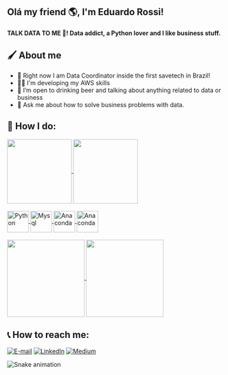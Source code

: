 ## Olá my friend 🌎, I'm Eduardo Rossi!

#### TALK DATA TO ME 🥵! Data addict, a Python lover and I like business stuff.

##  🖌 About me
- 💼 Right now I am Data Coordinator inside the first savetech in Brazil!
- ✍🏽 I'm developing my AWS skills
- 🍻 I’m open to drinking beer and talking about anything related to data or business
- 💬 Ask me about how to solve business problems with data.

## 🎨 How I do:

<a href="https://github.com/rossiedu/github-readme-stats">
  <img align="center" height ="150em" src="https://github-readme-stats.vercel.app/api/top-langs/?username=rossiedu&count_private=true&layout=compact&theme=codeSTACKr&repo=rossiedu" />
</a>
<a href="https://github.com/rossiedu/convoychat">
  <img align="center" height ="150em" src="https://github-readme-stats.vercel.app/api?username=rossiedu&count_private=true&theme=codeSTACKr&repo=rossiedu" />
</a>
<div style="display: inline_block"><br>
<a href="https://github.com/rossiedu/github-readme-stats">
  <img align="center" alt="Python" height="50" width="50" src="https://cdn.jsdelivr.net/gh/devicons/devicon/icons/python/python-original.svg">
  <img align="center" alt="Mysql" height="50" width="50" src="https://cdn.jsdelivr.net/gh/devicons/devicon/icons/amazonwebservices/amazonwebservices-plain-wordmark.svg">
  <img align="center" alt="Anaconda" height="50" width="50" src="https://cdn.jsdelivr.net/gh/devicons/devicon/icons/jupyter/jupyter-original.svg">
  <img align="center" alt="Anaconda" height="50" width="50" src="https://cdn.jsdelivr.net/gh/devicons/devicon/icons/postgresql/postgresql-original.svg">
 
</a>
 
  
<div style="display: inline_block"><br>

  <a href="https://github.com/rossiedu/convoychat">
  <img align="center" height ="180em" src="https://media.giphy.com/media/WRQBXSCnEFJIuxktnw/giphy.gif" />
</a>
  <a href="https://github.com/rossiedu/convoychat">
  <img align="center" height ="180em" src="https://media.giphy.com/media/ohdY5OaQmUmVW/giphy.gif" />
</a>
  
  
 ## 📞 How to reach me:
<p align="left">
<a href="mailto:apds.eduardorossi30@gmail.com"><img alt="E-mail" src="https://img.shields.io/badge/Gmail-D14836?style=for-the-badge&logo=gmail&logoColor=white"></a>
<a href="https://www.linkedin.com/in/eduardodrossi/"><img alt="LinkedIn" src="https://img.shields.io/badge/LinkedIn-0077B5?style=for-the-badge&logo=linkedin&logoColor=white"></a>
<a href="https://medium.com/@rossi_edu"><img alt="Medium" src="https://img.shields.io/badge/Medium-12100E?style=for-the-badge&logo=medium&logoColor=white"></a>

![Snake animation](https://github.com/rossiedu/rossiedu/blob/output/github-contribution-grid-snake.svg)
